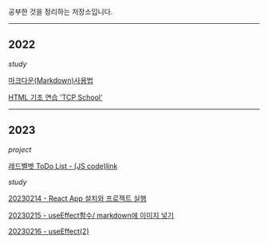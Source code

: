 공부한 것을 정리하는 저장소입니다.

---

## 2022

_study_

[마크다운(Markdown)사용법](markdown.md)

[HTML 기초 연습 'TCP School'](practiceHTML.html)

---

## 2023

_project_

[레드벨벳 ToDo List - (JS code)](https://github.com/saladlemon/redvelvetmomentum.git)[link](https://saladlemon.github.io/redvelvetmomentum/)

_study_

[20230214 - React App 설치와 프로젝트 실행](2023/20230214.md)

[20230215 - useEffect함수/ markdown에 이미지 넣기](2023/20230215.md)

[20230216 - useEffect(2)](2023/20230216.md)
